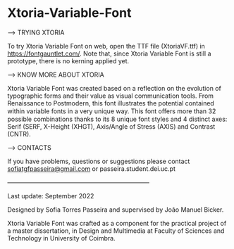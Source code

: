 # Xtoria-Variable-Font


--> TRYING XTORIA

To try Xtoria Variable Font on web, open the TTF file (XtoriaVF.ttf) in https://fontgauntlet.com/.
Note that, since Xtoria Variable Font is still a prototype, there is no kerning applied yet.



--> KNOW MORE ABOUT XTORIA 

Xtoria Variable Font was created based on a reflection on the evolution of typographic forms and their value as visual communication tools.
From Renaissance to Postmodern, this font illustrates the potential contained within variable fonts in a very unique way. 
  This font oﬀers more than 32 possible combinations thanks to its 8 unique font styles and 4 distinct axes: Serif (SERF, X-Height (XHGT), Axis/Angle of Stress (AXIS) and Contrast (CNTR).


--> CONTACTS

  If you have problems, questions or suggestions please contact sofiatgfpasseira@gmail.com or passeira.student.dei.uc.pt
  
  
 ———————————————————————
 
 Last update: September 2022
 
 Designed by Sofia Torres Passeira and supervised by João Manuel Bicker.
 
 Xtoria Variable Font was crafted as a component for the practical project of a master dissertation, in Design and Multimedia at Faculty of Sciences 
 and Technology in University of Coimbra.
